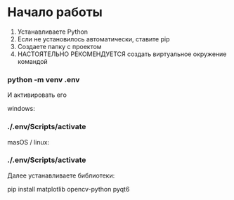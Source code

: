 # Начало работы

1. Устанавливаете Python
2. Если не установилось автоматически, ставите pip
3. Создаете папку с проектом
4. НАСТОЯТЕЛЬНО РЕКОМЕНДУЕТСЯ создать виртуальное окружение командой 

### python -m venv .env 

И активировать его

windows:
### ./.env/Scripts/activate 

masOS / linux: 
### ./.env/Scripts/activate 

Далее устанавливаете библиотеки:

pip install matplotlib opencv-python pyqt6
